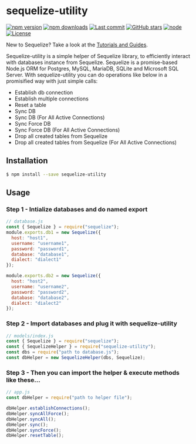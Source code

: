 # sequelize-utility

[![npm version](https://badgen.net/npm/v/sequelize-utility)](https://www.npmjs.com/package/sequelize-utility)
[![npm downloads](https://badgen.net/npm/dm/sequelize-utility)](https://www.npmjs.com/package/sequelize-utility)
[![Last commit](https://badgen.net/github/last-commit/tahsinature/sequelize-utility)](https://github.com/tahsinature/sequelize-utility)
[![GitHub stars](https://badgen.net/github/stars/tahsinature/sequelize-utility)](https://github.com/tahsinature/sequelize-utility)
[![node](https://badgen.net/npm/node/sequelize-utility)](https://www.npmjs.com/package/sequelize-utility)
[![License](https://badgen.net/github/license/tahsinature/sequelize-utility)](https://github.com/tahsinature/sequelize-utility/)

New to Sequelize? Take a look at the [Tutorials and Guides](http://docs.sequelizejs.com/).

Sequelize-utility is a simple helper of Sequelize library, to efficiently interact with databases instance from Sequelize. Sequelize is a promise-based Node.js ORM for Postgres, MySQL, MariaDB, SQLite and Microsoft SQL Server. With sequelize-utility you can do operations like below in a promisified way with just simple calls:

- Establish db connection
- Establish multiple connections
- Reset a table
- Sync DB
- Sync DB (For All Active Connections)
- Sync Force DB
- Sync Force DB (For All Active Connections)
- Drop all created tables from Sequelize
- Drop all created tables from Sequelize (For All Active Connections)

<!-- ## v5 Release -->

## Installation

```bash
$ npm install --save sequelize-utility
```

## Usage

### Step 1 - Intialize databases and do named export

```js
// database.js
const { Sequelize } = require("sequelize");
module.exports.db1 = new Sequelize({
  host: "host1",
  username: "username1",
  password: "password1",
  database: "database1",
  dialect: "dialect1"
});

module.exports.db2 = new Sequelize({
  host: "host2",
  username: "username2",
  password: "password2",
  database: "database2",
  dialect: "dialect2"
});
```

### Step 2 - Import databases and plug it with sequelize-utility

```js
// models/index.js
const { Sequelize } = require("sequelize");
const { SequelizeHelper } = require("sequelize-utility");
const dbs = require("path to database.js");
const dbHelper = new SequelizeHelper(dbs, Sequelize);
```

### Step 3 - Then you can import the helper & execute methods like these...

```js
// app.js
const dbHelper = require("path to helper file");

dbHelper.establishConnections();
dbHelper.syncAllForce();
dbHelper.syncAll();
dbHelper.sync();
dbHelper.syncForce();
dbHelper.resetTable();
```
